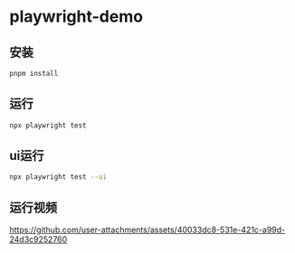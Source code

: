 # playwright-demo

## 安装

```bash
pnpm install
```

## 运行

```bash
npx playwright test
```

## ui运行

```bash
npx playwright test --ui
```

## 运行视频



https://github.com/user-attachments/assets/40033dc8-531e-421c-a99d-24d3c9252760


